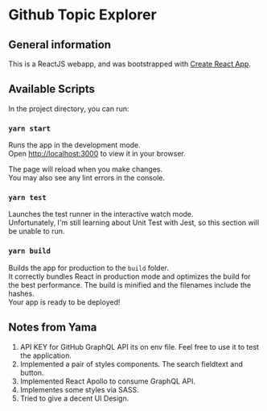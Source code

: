 # Github Topic Explorer

## General information

This is a ReactJS webapp, and was bootstrapped with [Create React App](https://github.com/facebook/create-react-app).

## Available Scripts

In the project directory, you can run:

### `yarn start`

Runs the app in the development mode.\
Open [http://localhost:3000](http://localhost:3000) to view it in your browser.

The page will reload when you make changes.\
You may also see any lint errors in the console.

### `yarn test`

Launches the test runner in the interactive watch mode.\
Unfortunately, I'm still learning about Unit Test with Jest, so this section will be unable to run.

### `yarn build`

Builds the app for production to the `build` folder.\
It correctly bundles React in production mode and optimizes the build for the best performance.
The build is minified and the filenames include the hashes.\
Your app is ready to be deployed!

## Notes from Yama

1. API KEY for GitHub GraphQL API its on env file. Feel free to use it to test the application.
2. Implemented a pair of styles components. The search fieldtext and button.
3. Implemented React Apollo to consume GraphQL API.
4. Implementes some styles via SASS.
5. Tried to give a decent UI Design.